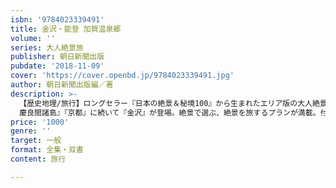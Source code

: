 ```yaml
---
isbn: '9784023339491'
title: 金沢・能登 加賀温泉郷
volume: ''
series: 大人絶景旅
publisher: 朝日新聞出版
pubdate: '2018-11-09'
cover: 'https://cover.openbd.jp/9784023339491.jpg'
author: 朝日新聞出版編／著
description: >-
  【歴史地理/旅行】ロングセラー『日本の絶景＆秘境100』から生まれたエリア版の大人絶景旅ガイド誕生。『伊勢 志摩』『沖縄
  慶良間諸島』『京都』に続いて『金沢』が登場。絶景で選ぶ、絶景を旅するプランが満載。付録に切り離せる大型街歩き＆バスMAP付き。
price: '1000'
genre: ''
target: 一般
format: 全集・双書
content: 旅行

---
```


